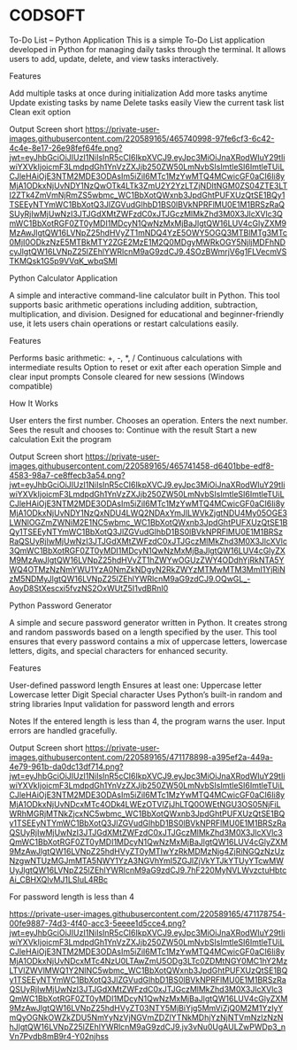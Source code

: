 # CODSOFT

To-Do List – Python Application
This is a simple To-Do List application developed in Python for managing daily tasks through the terminal. It allows users to add, update, delete, and view tasks interactively.

Features

Add multiple tasks at once during initialization
Add more tasks anytime
Update existing tasks by name
Delete tasks easily
View the current task list
Clean exit option

Output Screen short
https://private-user-images.githubusercontent.com/220589165/465740998-97fe6cf3-6c42-4c4e-8e17-26e98fef64fe.png?jwt=eyJhbGciOiJIUzI1NiIsInR5cCI6IkpXVCJ9.eyJpc3MiOiJnaXRodWIuY29tIiwiYXVkIjoicmF3LmdpdGh1YnVzZXJjb250ZW50LmNvbSIsImtleSI6ImtleTUiLCJleHAiOjE3NTM2MDE3ODAsIm5iZiI6MTc1MzYwMTQ4MCwicGF0aCI6Ii8yMjA1ODkxNjUvNDY1NzQwOTk4LTk3ZmU2Y2YzLTZjNDItNGM0ZS04ZTE3LTI2ZTk4ZmVmNjRmZS5wbmc_WC1BbXotQWxnb3JpdGhtPUFXUzQtSE1BQy1TSEEyNTYmWC1BbXotQ3JlZGVudGlhbD1BS0lBVkNPRFlMU0E1M1BRSzRaQSUyRjIwMjUwNzI3JTJGdXMtZWFzdC0xJTJGczMlMkZhd3M0X3JlcXVlc3QmWC1BbXotRGF0ZT0yMDI1MDcyN1QwNzMxMjBaJlgtQW16LUV4cGlyZXM9MzAwJlgtQW16LVNpZ25hdHVyZT1mNDQ4YzE5OWY5OGQ3MTBlMTg3MTc0MjI0ODkzNzE5MTBkMTY2ZGE2MzE1M2Q0MDgyMWRkOGY5NjljMDFhNDcyJlgtQW16LVNpZ25lZEhlYWRlcnM9aG9zdCJ9.4SOzBWmrjV6g1FLVecmVSTKMQsk1G5p9VVqK_wbqSMI

Python Calculator Application

A simple and interactive command-line calculator built in Python. This tool supports basic arithmetic operations including addition, subtraction, multiplication, and division. Designed for educational and beginner-friendly use, it lets users chain operations or restart calculations easily.

Features

Performs basic arithmetic: +, -, *, /
Continuous calculations with intermediate results
Option to reset or exit after each operation
Simple and clear input prompts
Console cleared for new sessions (Windows compatible)

How It Works

User enters the first number.
Chooses an operation.
Enters the next number.
Sees the result and chooses to:
Continue with the result
Start a new calculation
Exit the program

Output Screen short
https://private-user-images.githubusercontent.com/220589165/465741458-d6401bbe-edf8-4583-98a7-ce8ffecb3a54.png?jwt=eyJhbGciOiJIUzI1NiIsInR5cCI6IkpXVCJ9.eyJpc3MiOiJnaXRodWIuY29tIiwiYXVkIjoicmF3LmdpdGh1YnVzZXJjb250ZW50LmNvbSIsImtleSI6ImtleTUiLCJleHAiOjE3NTM2MDE3ODAsIm5iZiI6MTc1MzYwMTQ4MCwicGF0aCI6Ii8yMjA1ODkxNjUvNDY1NzQxNDU4LWQ2NDAxYmJlLWVkZjgtNDU4My05OGE3LWNlOGZmZWNiM2E1NC5wbmc_WC1BbXotQWxnb3JpdGhtPUFXUzQtSE1BQy1TSEEyNTYmWC1BbXotQ3JlZGVudGlhbD1BS0lBVkNPRFlMU0E1M1BRSzRaQSUyRjIwMjUwNzI3JTJGdXMtZWFzdC0xJTJGczMlMkZhd3M0X3JlcXVlc3QmWC1BbXotRGF0ZT0yMDI1MDcyN1QwNzMxMjBaJlgtQW16LUV4cGlyZXM9MzAwJlgtQW16LVNpZ25hdHVyZT1hZWYwOGUzZWY4ODdhYjRkNTA5YWQ4OTMzNzNmYWU1YzA0NmZkNDgyN2RkZWYzMTMwMTM3MmI1YjRiNzM5NDMyJlgtQW16LVNpZ25lZEhlYWRlcnM9aG9zdCJ9.OQwGL_-AoyD8StXescxi5fvzNS2OxWUtZ5I1vdBRnI0


Python Password Generator

A simple and secure password generator written in Python. It creates strong and random passwords based on a length specified by the user. This tool ensures that every password contains a mix of uppercase letters, lowercase letters, digits, and special characters for enhanced security.

Features

User-defined password length
Ensures at least one:
Uppercase letter
Lowercase letter
Digit
Special character
Uses Python’s built-in random and string libraries
Input validation for password length and errors

Notes
If the entered length is less than 4, the program warns the user.
Input errors are handled gracefully.

Output Screen short
https://private-user-images.githubusercontent.com/220589165/471178898-a395ef2a-449a-4e79-961b-da0dc13df714.png?jwt=eyJhbGciOiJIUzI1NiIsInR5cCI6IkpXVCJ9.eyJpc3MiOiJnaXRodWIuY29tIiwiYXVkIjoicmF3LmdpdGh1YnVzZXJjb250ZW50LmNvbSIsImtleSI6ImtleTUiLCJleHAiOjE3NTM2MDE3ODAsIm5iZiI6MTc1MzYwMTQ4MCwicGF0aCI6Ii8yMjA1ODkxNjUvNDcxMTc4ODk4LWEzOTVlZjJhLTQ0OWEtNGU3OS05NjFiLWRhMGRjMTNkZjcxNC5wbmc_WC1BbXotQWxnb3JpdGhtPUFXUzQtSE1BQy1TSEEyNTYmWC1BbXotQ3JlZGVudGlhbD1BS0lBVkNPRFlMU0E1M1BRSzRaQSUyRjIwMjUwNzI3JTJGdXMtZWFzdC0xJTJGczMlMkZhd3M0X3JlcXVlc3QmWC1BbXotRGF0ZT0yMDI1MDcyN1QwNzMxMjBaJlgtQW16LUV4cGlyZXM9MzAwJlgtQW16LVNpZ25hdHVyZT0yMTIwYzRkMDMzNjg4ZjRiNGQzNzUzNzgwNTUzMGJmMTA5NWY1YzA3NGVhYmI5ZGJlZjVkYTJkYTUyYTcwMWUyJlgtQW16LVNpZ25lZEhlYWRlcnM9aG9zdCJ9.7hF220MyNVLWvzctuHbtcAi_CBHXQlvMJ1LSIuL4RBc

For password length is less than 4

https://private-user-images.githubusercontent.com/220589165/471178754-00fe9887-74d3-4f40-acc3-5eeee1d5cce4.png?jwt=eyJhbGciOiJIUzI1NiIsInR5cCI6IkpXVCJ9.eyJpc3MiOiJnaXRodWIuY29tIiwiYXVkIjoicmF3LmdpdGh1YnVzZXJjb250ZW50LmNvbSIsImtleSI6ImtleTUiLCJleHAiOjE3NTM2MDE3ODAsIm5iZiI6MTc1MzYwMTQ4MCwicGF0aCI6Ii8yMjA1ODkxNjUvNDcxMTc4NzU0LTAwZmU5ODg3LTc0ZDMtNGY0MC1hY2MzLTVlZWVlMWQ1Y2NlNC5wbmc_WC1BbXotQWxnb3JpdGhtPUFXUzQtSE1BQy1TSEEyNTYmWC1BbXotQ3JlZGVudGlhbD1BS0lBVkNPRFlMU0E1M1BRSzRaQSUyRjIwMjUwNzI3JTJGdXMtZWFzdC0xJTJGczMlMkZhd3M0X3JlcXVlc3QmWC1BbXotRGF0ZT0yMDI1MDcyN1QwNzMxMjBaJlgtQW16LUV4cGlyZXM9MzAwJlgtQW16LVNpZ25hdHVyZT03NTY5MjBiYjg5MmViZjQ0M2M1YzIyYmQyOGNkOWZkZDU5NmYyNzVjNGVmZDZlYTNkMDhjYzNjNTVmNzIzNzNhJlgtQW16LVNpZ25lZEhlYWRlcnM9aG9zdCJ9.jv3vNu0UgAULZwPWDp3_nVn7Pvdb8mB9r4-Y02njhss

